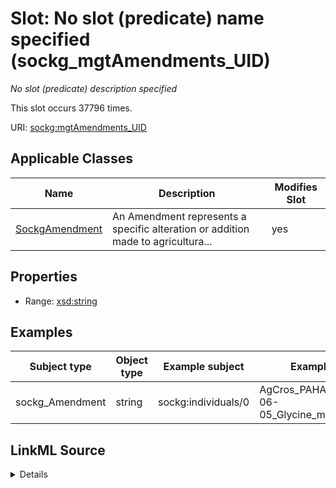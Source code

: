 

# Slot: No slot (predicate) name specified (sockg_mgtAmendments_UID)


_No slot (predicate) description specified_






This slot occurs 37796 times.


URI: [sockg:mgtAmendments_UID](https://idir.uta.edu/sockg-ontology/docs/mgtAmendments_UID)



<!-- no inheritance hierarchy -->





## Applicable Classes

| Name | Description | Modifies Slot |
| --- | --- | --- |
| [SockgAmendment](../classes/SockgAmendment.md) | An Amendment represents a specific alteration or addition made to agricultura... |  yes  |







## Properties

* Range: [xsd:string](http://www.w3.org/2001/XMLSchema#string)






## Examples

| Subject type | Object type | Example subject | Example object | Occurrences |
| --- | --- | --- | --- | --- |
| sockg_Amendment | string | sockg:individuals/0 | AgCros_PAHAW_212_2012-06-05_Glycine_max_Soybean_ | 37796 |




## LinkML Source

<details>

```yaml
name: sockg_mgtAmendments_UID
annotations:
  count:
    tag: count
    value: 37796
description: No slot (predicate) description specified
title: No slot (predicate) name specified
examples:
- object:
    example_object: AgCros_PAHAW_212_2012-06-05_Glycine_max_Soybean_
    example_object_type: string
    example_predicate: sockg:mgtAmendments_UID
    example_subject: sockg:individuals/0
    example_subject_type: sockg_Amendment
from_schema: soc-kg
rank: 1000
domain: sockg_Amendment
slot_uri: sockg:mgtAmendments_UID
alias: sockg_mgtAmendments_UID
domain_of:
- sockg_Amendment
range: string

```
</details>